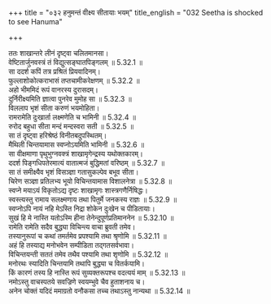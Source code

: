 +++
title = "०३२ हनुमन्तं वीक्ष्य सीतायाः भयम्"
title_english = "032 Seetha is shocked to see Hanuma"

+++


  
ततः शाखान्तरे लीनं दृष्ट्वा चलितमानसा।  
वेष्टितार्जुनवस्त्रं तं विद्युत्सङ्घातपिङ्गलम् ॥ 5.32.1 ॥   
सा ददर्श कपिं तत्र प्रश्रितं प्रियवादिनम्।  
फुल्लाशोकोत्कराभासं तप्तचामीकरेक्षणम् ॥ 5.32.2 ॥   
अहो भीममिदं रूपं वानरस्य दुरासदम्।  
दुर्निरीक्ष्यमिति ज्ञात्वा पुनरेव मुमोह सा ॥ 5.32.3 ॥   
विललाप भृशं सीता करुणं भयमोहिता।  
रामरामेति दुःखार्ता लक्ष्मणेति च भामिनी ॥ 5.32.4 ॥   
रुरोद बहुधा सीता मन्दं मन्दस्वरा सती ॥ 5.32.5 ॥   
सा तं दृष्ट्वा हरिश्रेष्ठं विनीतबदुपस्थितम्।  
मैथिली चिन्तयामास स्वप्नोऽयमिति भामिनी ॥ 5.32.6 ॥   
सा वीक्षमाणा पृथुभुग्नवक्त्रं शाखामृगेन्द्रस्य यथोक्तकारम्।  
ददर्श पिङ्गधिपतेरमात्यं वातात्मजं बुद्धिमतां वरिष्ठम् ॥ 5.32.7 ॥   
सा तं समीक्ष्यैव भृशं विसञ्ज्ञा गतासुकल्पेव बभूव सीता।  
चिरेण सञ्ज्ञा प्रतिलभ्य भूयो विचिन्तयामास विशालनेत्रा ॥ 5.32.8 ॥   
स्वप्ने मयाऽयं विकृतोऽद्य दृष्टः शाखामृगः शास्त्रगणैर्निषिद्धः।  
स्वस्त्यस्तु रामाय सलक्ष्मणाय तथा पितुर्मे जनकस्य राज्ञः ॥ 5.32.9 ॥   
स्वप्नोऽपि नायं नहि मेऽस्ति निद्रा शोकेन दुःखेन च पीडितायाः।  
सुखं हि मे नास्ति यतोऽस्मि हीना तेनेन्दुपूर्णप्रतिमाननेन ॥ 5.32.10 ॥   
रामेति रामेति सदैव बुद्ध्या विचिन्त्य वाचा ब्रुवती तमेव।  
तस्यानुरूपां च कथां तमर्तमेव प्रपश्यामि तथा श्रृणोमि ॥ 5.32.11 ॥   
अहं हि तस्याद्य मनोभवेन सम्पीडिता तद्गतसर्वभावा।  
विचिन्तयन्ती सततं तमेव तथैव पश्यामि तथा शृणोमि ॥ 5.32.12 ॥   
मनोरथः स्यादिति चिन्तयामि तथापि बुद्ध्या च वितर्कयामि।  
किं कारणं तस्य हि नास्ति रूपं सुव्यक्तरूपश्च वदत्ययं माम् ॥ 5.32.13 ॥   
नमोऽस्तु वाचस्पतये सवज्रिणे स्वयम्भुवे चैव हुताशनाय च।  
अनेन चोक्तं यदिदं ममाग्रतो वनौकसा तच्च तथाऽस्तु नान्यथा ॥ 5.32.14 ॥   
